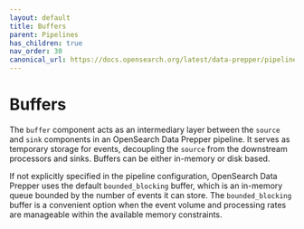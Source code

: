 ```yaml
---
layout: default
title: Buffers
parent: Pipelines
has_children: true
nav_order: 30
canonical_url: https://docs.opensearch.org/latest/data-prepper/pipelines/configuration/buffers/buffers/
---
```


# Buffers

The `buffer` component acts as an intermediary layer between the `source` and `sink` components in an OpenSearch Data Prepper pipeline. It serves as temporary storage for events, decoupling the `source` from the downstream processors and sinks. Buffers can be either in-memory or disk based. 

If not explicitly specified in the pipeline configuration, OpenSearch Data Prepper uses the default `bounded_blocking` buffer, which is an in-memory queue bounded by the number of events it can store. The `bounded_blocking` buffer is a convenient option when the event volume and processing rates are manageable within the available memory constraints. 


